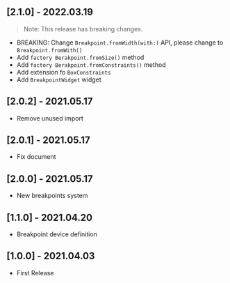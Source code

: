 ## [2.1.0] - 2022.03.19

> Note: This release has breaking changes.

* BREAKING: Change `Breakpoint.fromWidth(with:)` API, please change to `Breakpoint.fromWith()`
* Add `factory Berakpoint.fromSize()` method
* Add `factory Berakpoint.fromConstraints()` method
* Add extension fo `BoxConstraints`
* Add `BreakpointWidget` widget

## [2.0.2] - 2021.05.17

* Remove unused import

## [2.0.1] - 2021.05.17

* Fix document

## [2.0.0] - 2021.05.17

* New breakpoints system

## [1.1.0] - 2021.04.20

* Breakpoint device definition

## [1.0.0] - 2021.04.03

* First Release
